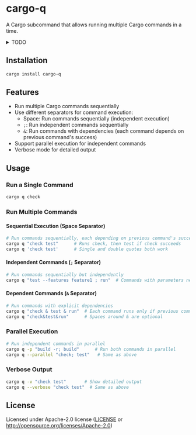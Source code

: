 # cargo-q

A Cargo subcommand that allows running multiple Cargo commands in a time.

<details>
<summary>TODO</summary>

- ✅ Add sequential execution
- ✅ Add ; as command separator for independent commands
- ✅ Add & as command separator for dependent commands
- ✅ Add parallel execution between independent commands
- ❌ Add > as command separator for dependent commands
- ❌ Support mixed separators

</details>

## Installation

```bash
cargo install cargo-q
```

## Features

- Run multiple Cargo commands sequentially
- Use different separators for command execution:
  - Space: Run commands sequentially (independent execution)
  - `;`: Run independent commands sequentially
  - `&`: Run commands with dependencies (each command depends on previous command's success)
- Support parallel execution for independent commands
- Verbose mode for detailed output

## Usage

### Run a Single Command

```bash
cargo q check
```

### Run Multiple Commands

#### Sequential Execution (Space Separator)
```bash
# Run commands sequentially, each depending on previous command's success
cargo q "check test"      # Runs check, then test if check succeeds
cargo q 'check test'      # Single and double quotes both work
```

#### Independent Commands (`;` Separator)
```bash
# Run commands sequentially but independently
cargo q "test --features feature1 ; run"  # Commands with parameters need ; separator
```

#### Dependent Commands (`&` Separator)
```bash
# Run commands with explicit dependencies
cargo q "check & test & run"  # Each command runs only if previous command succeeds
cargo q "check&test&run"      # Spaces around & are optional
```

### Parallel Execution

```bash
# Run independent commands in parallel
cargo q -p "build -r; build"      # Run both commands in parallel
cargo q --parallel "check; test"   # Same as above
```

### Verbose Output

```bash
cargo q -v "check test"       # Show detailed output
cargo q --verbose "check test"  # Same as above
```

## License

Licensed under Apache-2.0 license ([LICENSE](LICENSE) or http://opensource.org/licenses/Apache-2.0)
